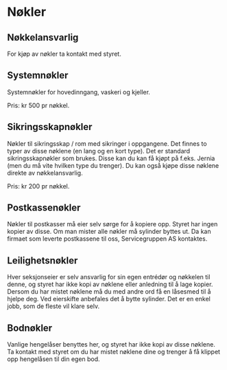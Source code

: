 # Nøkler

## Nøkkelansvarlig

For kjøp av nøkler ta kontakt med styret.

## Systemnøkler

Systemnøkler for hovedinngang, vaskeri og kjeller.

Pris: kr 500 pr nøkkel.

## Sikringsskapnøkler

Nøkler til sikringsskap / rom med sikringer i oppgangene. Det finnes to typer av disse nøklene (en lang og en kort type). Det er standard sikringsskapnøkler som brukes. Disse kan du kan få kjøpt på f.eks. Jernia (men du må vite hvilken type du trenger). Du kan også kjøpe disse nøklene direkte av nøkkelansvarlig.

Pris: kr 200 pr nøkkel.

## Postkassenøkler

Nøkler til postkasser må eier selv sørge for å kopiere opp. Styret har ingen kopier av disse. Om man mister alle nøkler må sylinder byttes ut. Da kan firmaet som leverte postkassene til oss, Servicegruppen AS kontaktes.

## Leilighetsnøkler

Hver seksjonseier er selv ansvarlig for sin egen entrédør og nøkkelen til denne, og styret har ikke kopi av nøklene eller anledning til å lage kopier. Dersom du har mistet nøklene må du med andre ord få en låsesmed til å hjelpe deg. Ved eierskifte anbefales det å bytte sylinder. Det er en enkel jobb, som de fleste vil klare selv.

## Bodnøkler

Vanlige hengelåser benyttes her, og styret har ikke kopi av disse nøklene. Ta kontakt med styret om du har mistet nøklene dine og trenger å få klippet opp hengelåsen til din egen bod.
